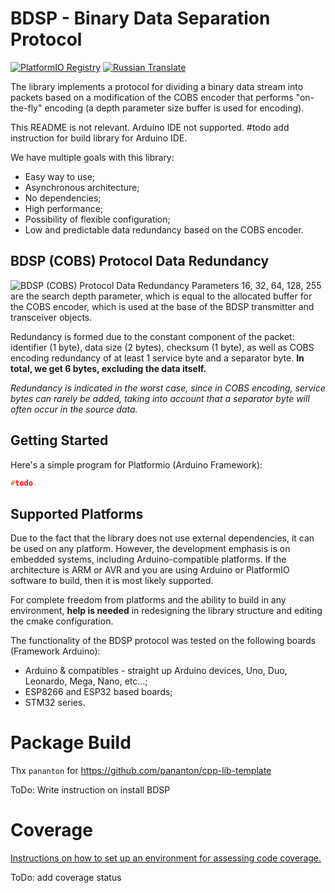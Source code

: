 **BDSP** - Binary Data Separation Protocol
===========
[![PlatformIO Registry](https://badges.registry.platformio.org/packages/kobaproduction/library/BDSP.svg)](https://registry.platformio.org/libraries/kobaproduction/BDSP)
[![Russian Translate](https://img.shields.io/badge/README-RUSSIAN_TRANLATE-blueviolet.svg?style=flat-square)](https://github-com.translate.goog/KobaProduction/BDSP?_x_tr_sl=en&_x_tr_tl=ru)


The library implements a protocol for dividing a binary data stream into packets based on a modification of the COBS encoder that performs "on-the-fly" encoding (a depth parameter size buffer is used for encoding).

This README is not relevant. Arduino IDE not supported. #todo add instruction for build library for Arduino IDE.

We have multiple goals with this library:
* Easy way to use;
* Asynchronous architecture;
* No dependencies;
* High performance;
* Possibility of flexible configuration;
* Low and predictable data redundancy based on the COBS encoder.

## BDSP (COBS) Protocol Data Redundancy
![BDSP (COBS) Protocol Data Redundancy](docs/attachments/images/bdsp-data-redundancy.webp)
Parameters 16, 32, 64, 128, 255 are the search depth parameter, which is equal to the allocated buffer for the COBS encoder, which is used at the base of the BDSP transmitter and transceiver objects.

Redundancy is formed due to the constant component of the packet: identifier (1 byte), data size (2 bytes), checksum (1 byte), as well as COBS encoding redundancy of at least 1 service byte and a separator byte. 
**In total, we get 6 bytes, excluding the data itself.** 

_Redundancy is indicated in the worst case, since in COBS encoding, service bytes can rarely be added, taking into account that a separator byte will often occur in the source data._


## Getting Started

Here's a simple program for Platformio (Arduino Framework):

```cpp
#todo
```

## Supported Platforms

Due to the fact that the library does not use external dependencies, it can be used on any platform. However, the development emphasis is on embedded systems, including Arduino-compatible platforms. 
If the architecture is ARM or AVR and you are using Arduino or PlatformIO software to build, then it is most likely supported. 

For complete freedom from platforms and the ability to build in any environment, **help is needed** in redesigning the library structure and editing the cmake configuration. 

The functionality of the BDSP protocol was tested on the following boards (Framework Arduino):
* Arduino & compatibles - straight up Arduino devices, Uno, Duo, Leonardo, Mega, Nano, etc...;
* ESP8266 and ESP32 based boards;
* STM32 series.


# Package Build

Thx `pananton` for https://github.com/pananton/cpp-lib-template

ToDo: Write instruction on install BDSP

# Coverage

[Instructions on how to set up an environment for assessing code coverage.](docs/coverage.md)

ToDo: add coverage status